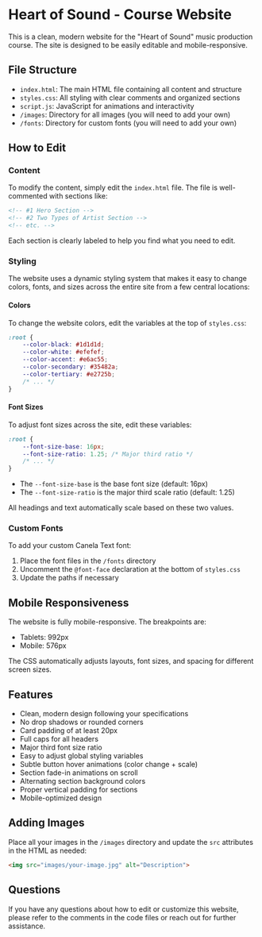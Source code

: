 # Heart of Sound - Course Website

This is a clean, modern website for the "Heart of Sound" music production course. The site is designed to be easily editable and mobile-responsive.

## File Structure

- `index.html`: The main HTML file containing all content and structure
- `styles.css`: All styling with clear comments and organized sections
- `script.js`: JavaScript for animations and interactivity
- `/images`: Directory for all images (you will need to add your own)
- `/fonts`: Directory for custom fonts (you will need to add your own)

## How to Edit

### Content

To modify the content, simply edit the `index.html` file. The file is well-commented with sections like:

```html
<!-- #1 Hero Section -->
<!-- #2 Two Types of Artist Section -->
<!-- etc. -->
```

Each section is clearly labeled to help you find what you need to edit.

### Styling

The website uses a dynamic styling system that makes it easy to change colors, fonts, and sizes across the entire site from a few central locations:

#### Colors

To change the website colors, edit the variables at the top of `styles.css`:

```css
:root {
    --color-black: #1d1d1d;
    --color-white: #efefef;
    --color-accent: #e6ac55;
    --color-secondary: #35482a;
    --color-tertiary: #e2725b;
    /* ... */
}
```

#### Font Sizes

To adjust font sizes across the site, edit these variables:

```css
:root {
    --font-size-base: 16px;
    --font-size-ratio: 1.25; /* Major third ratio */
    /* ... */
}
```

- The `--font-size-base` is the base font size (default: 16px)
- The `--font-size-ratio` is the major third scale ratio (default: 1.25)

All headings and text automatically scale based on these two values.

### Custom Fonts

To add your custom Canela Text font:

1. Place the font files in the `/fonts` directory
2. Uncomment the `@font-face` declaration at the bottom of `styles.css`
3. Update the paths if necessary

## Mobile Responsiveness

The website is fully mobile-responsive. The breakpoints are:

- Tablets: 992px
- Mobile: 576px

The CSS automatically adjusts layouts, font sizes, and spacing for different screen sizes.

## Features

- Clean, modern design following your specifications
- No drop shadows or rounded corners
- Card padding of at least 20px
- Full caps for all headers
- Major third font size ratio
- Easy to adjust global styling variables
- Subtle button hover animations (color change + scale)
- Section fade-in animations on scroll
- Alternating section background colors
- Proper vertical padding for sections
- Mobile-optimized design

## Adding Images

Place all your images in the `/images` directory and update the `src` attributes in the HTML as needed:

```html
<img src="images/your-image.jpg" alt="Description">
```

## Questions

If you have any questions about how to edit or customize this website, please refer to the comments in the code files or reach out for further assistance. 